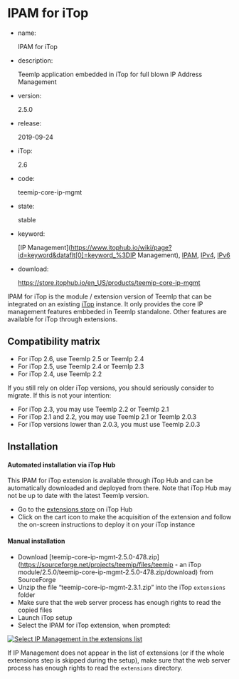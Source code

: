 # IPAM for iTop

- name:

  IPAM for iTop

- description:

  TeemIp application embedded in iTop for full blown IP Address Management

- version:

  2.5.0

- release:

  2019-09-24

- iTop:

  2.6

- code:

  teemip-core-ip-mgmt

- state:

  stable

- keyword:

  [IP Management](https://www.itophub.io/wiki/page?id=keyword&dataflt[0]=keyword_%3DIP Management), [IPAM](https://www.itophub.io/wiki/page?id=keyword&dataflt[0]=keyword_%3DIPAM), [IPv4](https://www.itophub.io/wiki/page?id=keyword&dataflt[0]=keyword_%3DIPv4), [IPv6](https://www.itophub.io/wiki/page?id=keyword&dataflt[0]=keyword_%3DIPv6)

- download:

  https://store.itophub.io/en_US/products/teemip-core-ip-mgmt

IPAM for iTop is the module / extension version of TeemIp that can be integrated on an existing [iTop](http://www.combodo.com/iTop-193) instance. It only provides the core IP management features embbeded in TeemIp standalone. Other features are available for iTop through extensions.

## Compatibility matrix

- For iTop 2.6, use TeemIp 2.5 or TeemIp 2.4
- For iTop 2.5, use TeemIp 2.4 or TeemIp 2.3
- For iTop 2.4, use TeemIp 2.2

If you still rely on older iTop versions, you should seriously consider to migrate. If this is not your intention:

- For iTop 2.3, you may use TeemIp 2.2 or TeemIp 2.1
- For iTop 2.1 and 2.2, you may use TeemIp 2.1 or TeemIp 2.0.3
- For iTop versions lower than 2.0.3, you must use TeemIp 2.0.3

## Installation

#### Automated installation via iTop Hub

This IPAM for iTop extension is available through iTop Hub and can be automatically downloaded and deployed from there. Note that iTop Hub may not be up to date with the latest TeemIp version.

- Go to the [extensions store](https://store.itophub.io/en_US/products/teemip-core-ip-mgmt) on iTop Hub
- Click on the cart icon to make the acquisition of the extension and follow the on-screen instructions to deploy it on your iTop instance

#### Manual installation

- Download [teemip-core-ip-mgmt-2.5.0-478.zip](https://sourceforge.net/projects/teemip/files/teemip - an iTop module/2.5.0/teemip-core-ip-mgmt-2.5.0-478.zip/download) from SourceForge
- Unzip the file “teemip-core-ip-mgmt-2.3.1.zip” into the iTop `extensions` folder
- Make sure that the web server process has enough rights to read the copied files
- Launch iTop setup
- Select the IPAM for iTop extension, when prompted:

[![Select IP Management in the extensions list](https://www.itophub.io/wiki/media?w=500&tok=ad3c5e&media=extensions%3Ateemip-installation-250.png)](https://www.itophub.io/wiki/media?media=extensions%3Ateemip-installation-250.png)

If IP Management does not appear in the list of extensions (or if the whole extensions step is skipped during the setup), make sure that the web server process has enough rights to read the `extensions` directory.